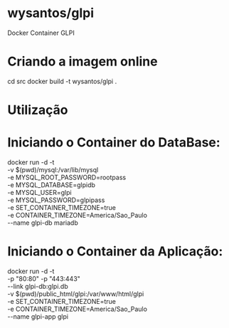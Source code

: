 # wysantos/glpi
Docker Container GLPI


# Criando a imagem online
cd src
docker build -t wysantos/glpi .


# Utilização

# Iniciando o Container do DataBase:
docker run -d -t \
-v $(pwd)/mysql:/var/lib/mysql \
-e MYSQL_ROOT_PASSWORD=rootpass \
-e MYSQL_DATABASE=glpidb \
-e MYSQL_USER=glpi \
-e MYSQL_PASSWORD=glpipass \
-e SET_CONTAINER_TIMEZONE=true \
-e CONTAINER_TIMEZONE=America/Sao_Paulo \
--name glpi-db mariadb


# Iniciando o Container da Aplicação:
docker run -d -t \
-p "80:80" -p "443:443" \
--link glpi-db:glpi.db \
-v $(pwd)/public_html/glpi:/var/www/html/glpi \
-e SET_CONTAINER_TIMEZONE=true \
-e CONTAINER_TIMEZONE=America/Sao_Paulo \
--name glpi-app glpi

